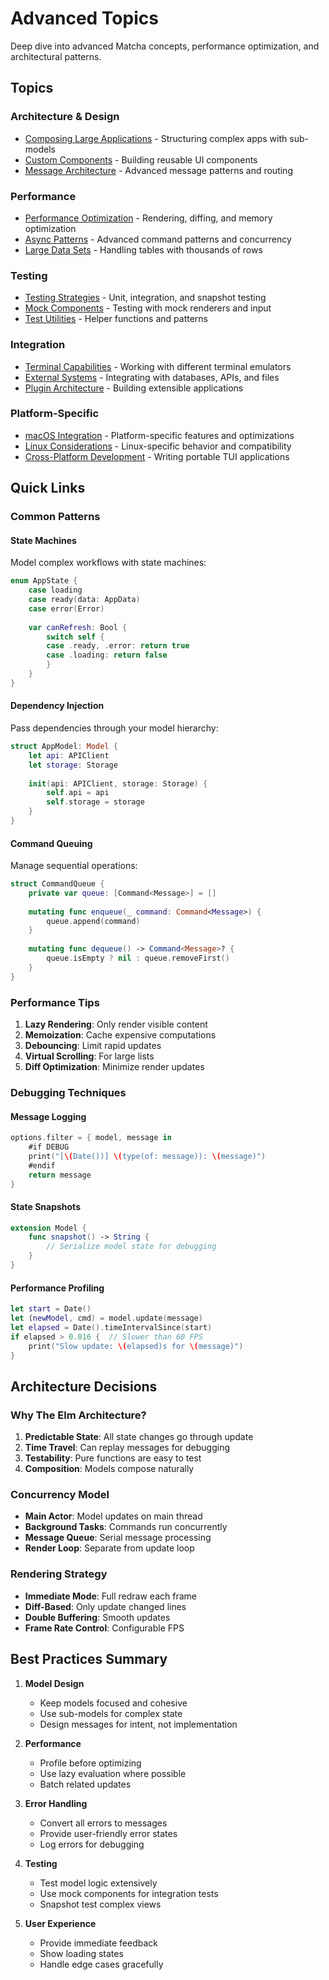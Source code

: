 # Advanced Topics

Deep dive into advanced Matcha concepts, performance optimization, and architectural patterns.

## Topics

### Architecture & Design

- [Composing Large Applications](composing-applications.md) - Structuring complex apps with sub-models
- [Custom Components](custom-components.md) - Building reusable UI components
- [Message Architecture](message-architecture.md) - Advanced message patterns and routing

### Performance

- [Performance Optimization](performance.md) - Rendering, diffing, and memory optimization
- [Async Patterns](async-patterns.md) - Advanced command patterns and concurrency
- [Large Data Sets](large-data.md) - Handling tables with thousands of rows

### Testing

- [Testing Strategies](testing.md) - Unit, integration, and snapshot testing
- [Mock Components](mocking.md) - Testing with mock renderers and input
- [Test Utilities](test-utilities.md) - Helper functions and patterns

### Integration

- [Terminal Capabilities](terminal-capabilities.md) - Working with different terminal emulators
- [External Systems](external-systems.md) - Integrating with databases, APIs, and files
- [Plugin Architecture](plugins.md) - Building extensible applications

### Platform-Specific

- [macOS Integration](macos.md) - Platform-specific features and optimizations
- [Linux Considerations](linux.md) - Linux-specific behavior and compatibility
- [Cross-Platform Development](cross-platform.md) - Writing portable TUI applications

## Quick Links

### Common Patterns

#### State Machines
Model complex workflows with state machines:

```swift
enum AppState {
    case loading
    case ready(data: AppData)
    case error(Error)
    
    var canRefresh: Bool {
        switch self {
        case .ready, .error: return true
        case .loading: return false
        }
    }
}
```

#### Dependency Injection
Pass dependencies through your model hierarchy:

```swift
struct AppModel: Model {
    let api: APIClient
    let storage: Storage
    
    init(api: APIClient, storage: Storage) {
        self.api = api
        self.storage = storage
    }
}
```

#### Command Queuing
Manage sequential operations:

```swift
struct CommandQueue {
    private var queue: [Command<Message>] = []
    
    mutating func enqueue(_ command: Command<Message>) {
        queue.append(command)
    }
    
    mutating func dequeue() -> Command<Message>? {
        queue.isEmpty ? nil : queue.removeFirst()
    }
}
```

### Performance Tips

1. **Lazy Rendering**: Only render visible content
2. **Memoization**: Cache expensive computations
3. **Debouncing**: Limit rapid updates
4. **Virtual Scrolling**: For large lists
5. **Diff Optimization**: Minimize render updates

### Debugging Techniques

#### Message Logging
```swift
options.filter = { model, message in
    #if DEBUG
    print("[\(Date())] \(type(of: message)): \(message)")
    #endif
    return message
}
```

#### State Snapshots
```swift
extension Model {
    func snapshot() -> String {
        // Serialize model state for debugging
    }
}
```

#### Performance Profiling
```swift
let start = Date()
let (newModel, cmd) = model.update(message)
let elapsed = Date().timeIntervalSince(start)
if elapsed > 0.016 {  // Slower than 60 FPS
    print("Slow update: \(elapsed)s for \(message)")
}
```

## Architecture Decisions

### Why The Elm Architecture?

1. **Predictable State**: All state changes go through update
2. **Time Travel**: Can replay messages for debugging
3. **Testability**: Pure functions are easy to test
4. **Composition**: Models compose naturally

### Concurrency Model

- **Main Actor**: Model updates on main thread
- **Background Tasks**: Commands run concurrently
- **Message Queue**: Serial message processing
- **Render Loop**: Separate from update loop

### Rendering Strategy

- **Immediate Mode**: Full redraw each frame
- **Diff-Based**: Only update changed lines
- **Double Buffering**: Smooth updates
- **Frame Rate Control**: Configurable FPS

## Best Practices Summary

1. **Model Design**
   - Keep models focused and cohesive
   - Use sub-models for complex state
   - Design messages for intent, not implementation

2. **Performance**
   - Profile before optimizing
   - Use lazy evaluation where possible
   - Batch related updates

3. **Error Handling**
   - Convert all errors to messages
   - Provide user-friendly error states
   - Log errors for debugging

4. **Testing**
   - Test model logic extensively
   - Use mock components for integration tests
   - Snapshot test complex views

5. **User Experience**
   - Provide immediate feedback
   - Show loading states
   - Handle edge cases gracefully